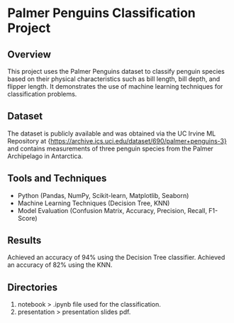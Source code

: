 # Palmer Penguins Classification Project

## Overview
This project uses the Palmer Penguins dataset to classify penguin species based on their physical characteristics such as bill length, bill depth, and flipper length. It demonstrates the use of machine learning techniques for classification problems.

## Dataset
The dataset is publicly available and was obtained via the UC Irvine ML Repository at {https://archive.ics.uci.edu/dataset/690/palmer+penguins-3} and contains measurements of three penguin species from the Palmer Archipelago in Antarctica.

## Tools and Techniques
- Python (Pandas, NumPy, Scikit-learn, Matplotlib, Seaborn)
- Machine Learning Techniques (Decision Tree, KNN)
- Model Evaluation (Confusion Matrix, Accuracy, Precision, Recall, F1-Score)

## Results
Achieved an accuracy of 94% using the Decision Tree classifier.
Achieved an accuracy of 82% using the KNN.

## Directories
1. notebook > .ipynb file used for the classification.
2. presentation > presentation slides pdf.


